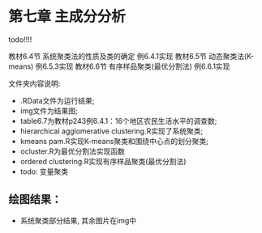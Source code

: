 # 第七章 主成分分析

todo!!!!

教材6.4节 系统聚类法的性质及类的确定 例6.4.1实现 
教材6.5节 动态聚类法(K-means) 例6.5.3实现
教材6.6节 有序样品聚类(最优分割法) 例6.6.1实现

文件夹内容说明:

* .RData文件为运行结果;
* img文件为结果图;
* table6.7为教材p243例6.4.1：16个地区农民生活水平的调查数;
* hierarchical agglomerative clustering.R实现了系统聚类;
* kmeans pam.R实现K-means聚类和围绕中心点的划分聚类;
* ocluster.R为最优分割法实现函数
* ordered clustering.R实现有序样品聚类(最优分割法)
* todo: 变量聚类

## 绘图结果：
* 系统聚类部分结果, 其余图片在img中